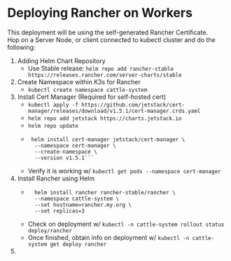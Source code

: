 # Deploying Rancher on Workers
This deployment will be using the self-generated Rancher Certificate. <br>
Hop on a Server Node, or client connected to kubectl cluster and do the following:
1. Adding Helm Chart Repository
    - Use Stable release: `helm repo add rancher-stable https://releases.rancher.com/server-charts/stable`
2. Create Namespace within K3s for Rancher
    - `kubectl create namespace cattle-system`
3. Install Cert Manager (Required for self-hosted cert)
    - `kubectl apply -f https://github.com/jetstack/cert-manager/releases/download/v1.5.1/cert-manager.crds.yaml`
    - `helm repo add jetstack https://charts.jetstack.io`
    -  `helm repo update`
    - ```
       helm install cert-manager jetstack/cert-manager \
        --namespace cert-manager \
        --create-namespace \
        --version v1.5.1```
    - Verify it is working w/ `kubectl get pods --namespace cert-manager`
4. Install Rancher using Helm
    - ```
        helm install rancher rancher-stable/rancher \
        --namespace cattle-system \
        --set hostname=rancher.my.org \
        --set replicas=3
    - Check on deployment w/ `kubectl -n cattle-system rollout status deploy/rancher`
    - Once finished, obtain info on deployment w/ `kubectl -n cattle-system get deploy rancher`
5. 